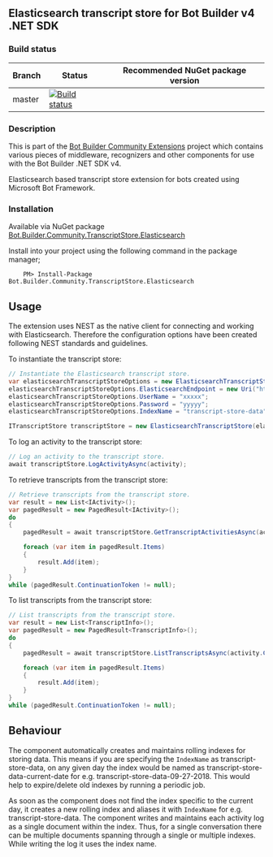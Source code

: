 ﻿## Elasticsearch transcript store for Bot Builder v4 .NET SDK

### Build status
| Branch | Status | Recommended NuGet package version |
| ------ | ------ | ------ |
| master | [![Build status](https://ci.appveyor.com/api/projects/status/b9123gl3kih8x9cb?svg=true)](https://ci.appveyor.com/project/garypretty/botbuilder-community) |  |

### Description

This is part of the [Bot Builder Community Extensions](https://github.com/garypretty/botbuilder-community) project which contains various pieces of middleware, recognizers and other components for use with the Bot Builder .NET SDK v4.

Elasticsearch based transcript store extension for bots created using Microsoft Bot Framework.

### Installation

Available via NuGet package [Bot.Builder.Community.TranscriptStore.Elasticsearch](https://www.nuget.org/packages/Bot.Builder.Community.TranscriptStore.Elasticsearch/)

Install into your project using the following command in the package manager;
```
    PM> Install-Package Bot.Builder.Community.TranscriptStore.Elasticsearch
```

## Usage
The extension uses NEST as the native client for connecting and working with Elasticsearch. Therefore the configuration options have been created following NEST standards and guidelines.

To instantiate the transcript store:

```csharp
// Instantiate the Elasticsearch transcript store.
var elasticsearchTranscriptStoreOptions = new ElasticsearchTranscriptStoreOptions();
elasticsearchTranscriptStoreOptions.ElasticsearchEndpoint = new Uri("http://localhost:9200");
elasticsearchTranscriptStoreOptions.UserName = "xxxxx";
elasticsearchTranscriptStoreOptions.Password = "yyyyy";
elasticsearchTranscriptStoreOptions.IndexName = "transcript-store-data";

ITranscriptStore transcriptStore = new ElasticsearchTranscriptStore(elasticsearchTranscriptStoreOptions);
```

To log an activity to the transcript store:

```csharp
// Log an activity to the transcript store.
await transcriptStore.LogActivityAsync(activity);
```

To retrieve transcripts from the transcript store:

```csharp
// Retrieve transcripts from the transcript store.
var result = new List<IActivity>();
var pagedResult = new PagedResult<IActivity>();
do
{
    pagedResult = await transcriptStore.GetTranscriptActivitiesAsync(activity.ChannelId, activity.Conversation.Id, pagedResult.ContinuationToken);

    foreach (var item in pagedResult.Items)
    {
        result.Add(item);
    }
}
while (pagedResult.ContinuationToken != null);
```

To list transcripts from the transcript store:

```csharp
// List transcripts from the transcript store.
var result = new List<TranscriptInfo>();
var pagedResult = new PagedResult<TranscriptInfo>();
do
{
    pagedResult = await transcriptStore.ListTranscriptsAsync(activity.ChannelId, pagedResult.ContinuationToken);

    foreach (var item in pagedResult.Items)
    {
        result.Add(item);
    }
}
while (pagedResult.ContinuationToken != null);
```

## Behaviour
The component automatically creates and maintains rolling indexes for storing data. This means if you are specifying the `IndexName` as transcript-store-data, on any given day the index would be named as transcript-store-data-current-date for e.g. transcript-store-data-09-27-2018. This would help to expire/delete old indexes by running a periodic job.

As soon as the component does not find the index specific to the current day, it creates a new rolling index and aliases it with `IndexName` for e.g. transcript-store-data. The component writes and maintains each activity log as a single document within the index. Thus, for a single conversation there can be multiple documents spanning through a single or multiple indexes. While writing the log it uses the index name.
